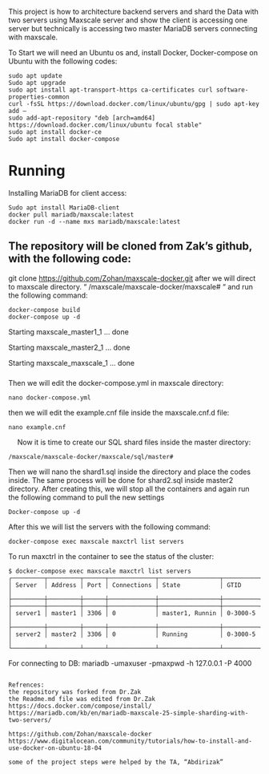 This project is how to architecture backend servers and shard the Data with two servers using Maxscale server and
show the client is accessing one server but technically is accessing two master MariaDB servers connecting 
with maxscale.

 To Start we will need an Ubuntu os and, install Docker, Docker-compose on Ubuntu with the following codes:

```
sudo apt update
Sudo apt upgrade
sudo apt install apt-transport-https ca-certificates curl software-properties-common
curl -fsSL https://download.docker.com/linux/ubuntu/gpg | sudo apt-key add –
sudo add-apt-repository "deb [arch=amd64] https://download.docker.com/linux/ubuntu focal stable"
sudo apt install docker-ce
Sudo apt install docker-compose
```
# Running
Installing MariaDB for client access:
```
Sudo apt install MariaDB-client
docker pull mariadb/maxscale:latest
docker run -d --name mxs mariadb/maxscale:latest
```

## The repository will be cloned from Zak’s github, with the following code:
git clone https://github.com/Zohan/maxscale-docker.git
after we will direct to maxscale directory. “ /maxscale/maxscale-docker/maxscale# “ and run the following command:


```
docker-compose build
docker-compose up -d
```
Starting maxscale_master1_1 ... done

Starting maxscale_master2_1 ... done

Starting maxscale_maxscale_1 ... done


###
Then we will edit the docker-compose.yml in maxscale directory:
```
nano docker-compose.yml
```
then we will edit the example.cnf file inside the maxscale.cnf.d file:
```
nano example.cnf
```
 
Now it is time to create our SQL shard files inside the master directory:
```
/maxscale/maxscale-docker/maxscale/sql/master#
```
Then we will nano the shard1.sql inside the directory and place the codes inside.
The same process will be done for shard2.sql inside master2 directory.
After creating this, we will stop all the containers and again run the following command to pull the new settings
```
Docker-compose up -d
```

After this we will list the servers with the following command:
```
docker-compose exec maxscale maxctrl list servers
```




To run maxctrl in the container to see the status of the cluster:
```
$ docker-compose exec maxscale maxctrl list servers
┌─────────┬─────────┬──────┬─────────────┬─────────────────┬──────────┐
│ Server  │ Address │ Port │ Connections │ State           │ GTID     │
├─────────┼─────────┼──────┼─────────────┼─────────────────┼──────────┤
├─────────┼─────────┼──────┼─────────────┼─────────────────┼──────────┤
│ server1 │ master1 │ 3306 │ 0           │ master1, Runnin │ 0-3000-5 │
├─────────┼─────────┼──────┼─────────────┼─────────────────┼──────────┤
│ server2 │ master2 │ 3306 │ 0           │ Running         │ 0-3000-5 │
└─────────┴─────────┴──────┴─────────────┴─────────────────┴──────────┘

```
For connecting to DB:
mariadb -umaxuser -pmaxpwd -h 127.0.0.1 -P 4000

```

Refrences:
the repository was forked from Dr.Zak
the Readme.md file was edited from Dr.Zak
https://docs.docker.com/compose/install/
https://mariadb.com/kb/en/mariadb-maxscale-25-simple-sharding-with-two-servers/

https://github.com/Zohan/maxscale-docker
https://www.digitalocean.com/community/tutorials/how-to-install-and-use-docker-on-ubuntu-18-04

some of the project steps were helped by the TA, “Abdirizak”

